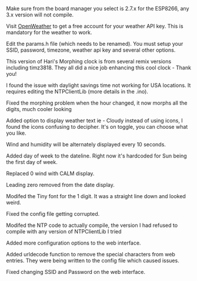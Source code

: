 Make sure from the board manager you select is 2.7.x for the ESP8266, any 3.x version will not compile.

Visit [OpenWeather](https://openweathermap.org/) to get a free account for your weather API key.  This is mandatory for the weather to work.  

Edit the params.h file (which needs to be renamed).  You must setup your SSID, password, timezone, weather api key and several other options.  

This version of Hari's Morphing clock is from several remix versions including timz3818. They all did a nice job enhancing this cool clock - Thank you!

I found the issue with daylight savings time not working for USA locations.  It requires editing the NTPClientLib (more details in the .ino).  

Fixed the morphing problem when the hour changed, it now morphs all the digits, much cooler looking

Added option to display weather text ie - Cloudy instead of using icons, I found the icons confusing to decipher.  It's on toggle, you can choose what you like.

Wind and humidity will be alternately displayed every 10 seconds.

Added day of week to the dateline.  Right now it's hardcoded for Sun being the first day of week.

Replaced 0 wind with CALM display.

Leading zero removed from the date display.

Modifed the Tiny font for the 1 digit.  It was a straight line down and looked weird.

Fixed the config file getting corrupted. 

Modifed the NTP code to actually compile, the version I had refused to compile with any version of NTPClientLib I tried

Added more configuration options to the web interface.

Added urldecode function to remove the special characters from web entries.  They were being written to the config file which caused issues.

Fixed changing SSID and Password on the web interface.


